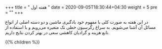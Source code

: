 +++
title = "   هفته اول "
date = 2020-09-05T18:30:44+04:30
weight = 5
pre = "<i class='fa fa-graduation-cap graduation_cap' ></i>"
+++

در این هفته به صورت کلی با مفهوم خود یادگیری ماشین و دو دسته اصلی از انواع مسائل آن آشنا می‌شویم. به سراغ رگرسیون خطی تک متغیره می‌رویم و با استفاده از تابع هزینه و گرادیان کاهشی سعی در بهتر کردن نتایج داریم.


{{% children  %}}